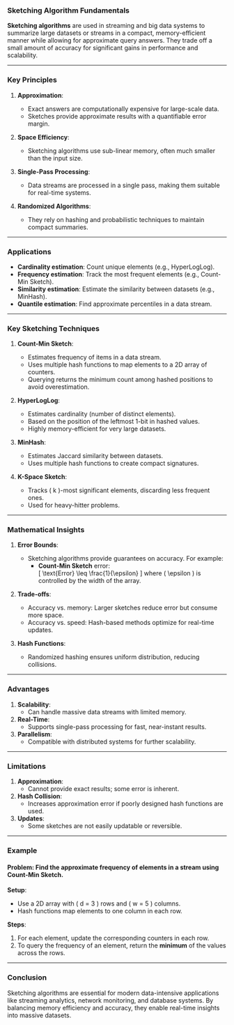 ### **Sketching Algorithm Fundamentals**

**Sketching algorithms** are used in streaming and big data systems to summarize large datasets or streams in a compact, memory-efficient manner while allowing for approximate query answers. They trade off a small amount of accuracy for significant gains in performance and scalability.

---

### **Key Principles**
1. **Approximation**:  
   - Exact answers are computationally expensive for large-scale data.
   - Sketches provide approximate results with a quantifiable error margin.

2. **Space Efficiency**:  
   - Sketching algorithms use sub-linear memory, often much smaller than the input size.

3. **Single-Pass Processing**:  
   - Data streams are processed in a single pass, making them suitable for real-time systems.

4. **Randomized Algorithms**:  
   - They rely on hashing and probabilistic techniques to maintain compact summaries.

---

### **Applications**
- **Cardinality estimation**: Count unique elements (e.g., HyperLogLog).  
- **Frequency estimation**: Track the most frequent elements (e.g., Count-Min Sketch).  
- **Similarity estimation**: Estimate the similarity between datasets (e.g., MinHash).  
- **Quantile estimation**: Find approximate percentiles in a data stream.  

---

### **Key Sketching Techniques**
1. **Count-Min Sketch**:
   - Estimates frequency of items in a data stream.
   - Uses multiple hash functions to map elements to a 2D array of counters.
   - Querying returns the minimum count among hashed positions to avoid overestimation.

2. **HyperLogLog**:
   - Estimates cardinality (number of distinct elements).
   - Based on the position of the leftmost 1-bit in hashed values.
   - Highly memory-efficient for very large datasets.

3. **MinHash**:
   - Estimates Jaccard similarity between datasets.
   - Uses multiple hash functions to create compact signatures.

4. **K-Space Sketch**:
   - Tracks \( k \)-most significant elements, discarding less frequent ones.
   - Used for heavy-hitter problems.

---

### **Mathematical Insights**

1. **Error Bounds**:
   - Sketching algorithms provide guarantees on accuracy. For example:
     - **Count-Min Sketch** error:  
       \[
       \text{Error} \leq \frac{1}{\epsilon}
       \]
       where \( \epsilon \) is controlled by the width of the array.

2. **Trade-offs**:
   - Accuracy vs. memory: Larger sketches reduce error but consume more space.
   - Accuracy vs. speed: Hash-based methods optimize for real-time updates.

3. **Hash Functions**:
   - Randomized hashing ensures uniform distribution, reducing collisions.

---

### **Advantages**
1. **Scalability**:  
   - Can handle massive data streams with limited memory.
2. **Real-Time**:  
   - Supports single-pass processing for fast, near-instant results.
3. **Parallelism**:  
   - Compatible with distributed systems for further scalability.

---

### **Limitations**
1. **Approximation**:  
   - Cannot provide exact results; some error is inherent.
2. **Hash Collision**:  
   - Increases approximation error if poorly designed hash functions are used.
3. **Updates**:  
   - Some sketches are not easily updatable or reversible.

---

### **Example**
#### **Problem**: Find the approximate frequency of elements in a stream using **Count-Min Sketch**.  

**Setup**:  
- Use a 2D array with \( d = 3 \) rows and \( w = 5 \) columns.  
- Hash functions map elements to one column in each row.

**Steps**:
1. For each element, update the corresponding counters in each row.
2. To query the frequency of an element, return the **minimum** of the values across the rows.

---

### **Conclusion**
Sketching algorithms are essential for modern data-intensive applications like streaming analytics, network monitoring, and database systems. By balancing memory efficiency and accuracy, they enable real-time insights into massive datasets.
